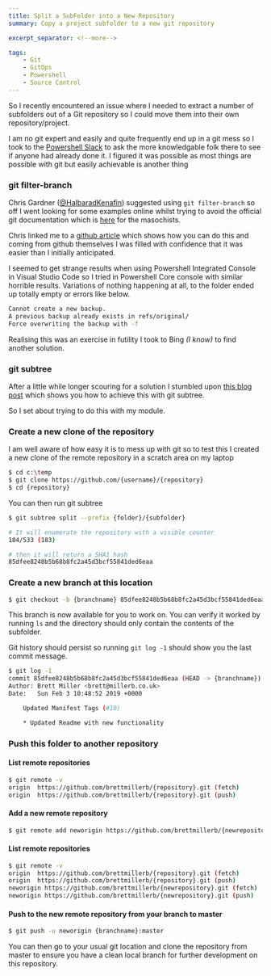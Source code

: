 ```yaml
---
title: Split a SubFolder into a New Repository
summary: Copy a project subfolder to a new git repository

excerpt_separator: <!--more-->

tags:
    - Git
    - GitOps
    - Powershell
    - Source Control
---
```


So I recently encountered an issue where I needed to extract a number of subfolders out of a Git repository so I could move them into their own repository/project.

I am no git expert and easily and quite frequently end up in a git mess so I took to the [Powershell Slack](https://j.mp/psslack) to ask the more knowledgable folk there to see if anyone had already done it. I figured it was possible as most things are possible with git but easily achievable is another thing

<!--more-->

### git filter-branch

Chris Gardner ([@HalbaradKenafin](https://twitter.com/HalbaradKenafin)) suggested using `git filter-branch` so off I went looking for some examples online whilst trying to avoid the official git documentation which is [here](https://git-scm.com/docs/git-filter-branch) for the masochists.

Chris linked me to a [github article](https://help.github.com/articles/splitting-a-subfolder-out-into-a-new-repository/) which shows how you can do this and coming from github themselves I was filled with confidence that it was easier than I initially anticipated.

I seemed to get strange results when using Powershell Integrated Console in Visual Studio Code so I tried in Powershell Core console with similar horrible results. Variations of nothing happening at all, to the folder ended up totally empty or errors like below.

```bash
Cannot create a new backup.
A previous backup already exists in refs/original/
Force overwriting the backup with -f
```

Realising this was an exercise in futility I took to Bing _(I know)_ to find another solution.

### git subtree

After a little while longer scouring for a solution I stumbled upon [this blog post](https://w3guy.com/split-subfolder-repository-git-subtree/) which shows you how to achieve this with git subtree.

So I set about trying to do this with my module.

### Create a new clone of the repository
I am well aware of how easy it is to mess up with git so to test this I created a new clone of the remote repository in a scratch area on my laptop

```bash
$ cd c:\temp
$ git clone https://github.com/{username}/{repository}
$ cd {repository}
```

You can then run git subtree
```bash
$ git subtree split --prefix {folder}/{subfolder}

# It will enumerate the repository with a visible counter
184/533 (183)

# then it will return a SHA1 hash
85dfee8248b5b68b8fc2a45d3bcf55841ded6eaa
```

### Create a new branch at this location

```bash
$ git checkout -b {branchname} 85dfee8248b5b68b8fc2a45d3bcf55841ded6eaa
```

This branch is now available for you to work on. You can verify it worked by running `ls` and the directory should only contain the contents of the subfolder.

Git history should persist so running `git log -1` should show you the last commit message.

```bash
$ git log -1
commit 85dfee8248b5b68b8fc2a45d3bcf55841ded6eaa (HEAD -> {branchname})
Author: Brett Miller <brett@millerb.co.uk>
Date:   Sun Feb 3 10:48:52 2019 +0000

    Updated Manifest Tags (#10)

    * Updated Readme with new functionality
```

### Push this folder to another repository

#### List remote repositories
```bash
$ git remote -v
origin  https://github.com/brettmillerb/{repository}.git (fetch)
origin  https://github.com/brettmillerb/{repository}.git (push)
```
#### Add a new remote repository
```bash
$ git remote add neworigin https://github.com/brettmillerb/{newrepository}.git
```
#### List remote repositories
```bash
$ git remote -v
origin  https://github.com/brettmillerb/{repository}.git (fetch)
origin  https://github.com/brettmillerb/{repository}.git (push)
neworigin https://github.com/brettmillerb/{newrepository}.git (fetch)
neworigin https://github.com/brettmillerb/{newrepository}.git (push)
```
#### Push to the new remote repository from your branch to master
```bash
$ git push -u neworigin {branchname}:master
```

You can then go to your usual git location and clone the repository from master to ensure you have a clean local branch for further development on this repository.